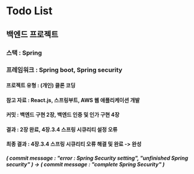 # Todo List 
## 백엔드 프로젝트

### 스택 : Spring
### 프레임워크 : Spring boot, Spring security

#### 프로젝트 유형 : (개인) 클론 코딩
#### 참고 자료 : React.js, 스프링부트, AWS 웹 애플리케이션 개발
#### 커밋 : 백엔드 구현 2장, 백엔드 인증 및 인가 구현 4장
#### 결과 : 2장 완료, 4장.3.4 스프링 시큐리티 설정 오류
#### 최종 결과 : 4장.3.4 스프링 시큐리티 오류 해결 및 완료 -> 완성
##### ( commit message : "error : Spring Security setting", "unfinished Spring security" ) -> ( commit message : "complete Spring Security" )              
